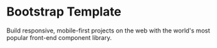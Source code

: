 # Bootstrap Template      

Build responsive, mobile-first projects on the web with the world's most popular front-end component library.